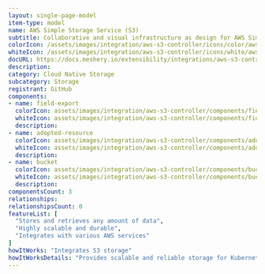 ```yaml
---
layout: single-page-model
item-type: model
name: AWS Simple Storage Service (S3)
subtitle: Collaborative and visual infrastructure as design for AWS Simple Storage Service (S3)
colorIcon: /assets/images/integration/aws-s3-controller/icons/color/aws-s3-controller-color.svg
whiteIcon: /assets/images/integration/aws-s3-controller/icons/white/aws-s3-controller-white.svg
docURL: https://docs.meshery.io/extensibility/integrations/aws-s3-controller
description: 
category: Cloud Native Storage
subcategory: Storage
registrant: GitHub
components: 
- name: field-export
  colorIcon: assets/images/integration/aws-s3-controller/components/field-export/icons/color/field-export-color.svg
  whiteIcon: assets/images/integration/aws-s3-controller/components/field-export/icons/white/field-export-white.svg
  description: 
- name: adopted-resource
  colorIcon: assets/images/integration/aws-s3-controller/components/adopted-resource/icons/color/adopted-resource-color.svg
  whiteIcon: assets/images/integration/aws-s3-controller/components/adopted-resource/icons/white/adopted-resource-white.svg
  description: 
- name: bucket
  colorIcon: assets/images/integration/aws-s3-controller/components/bucket/icons/color/bucket-color.svg
  whiteIcon: assets/images/integration/aws-s3-controller/components/bucket/icons/white/bucket-white.svg
  description: 
componentsCount: 3
relationships: 
relationshipsCount: 0
featureList: [
  "Stores and retrieves any amount of data",
  "Highly scalable and durable",
  "Integrates with various AWS services"
]
howItWorks: "Integrates S3 storage"
howItWorksDetails: "Provides scalable and reliable storage for Kubernetes applications"
---
```

